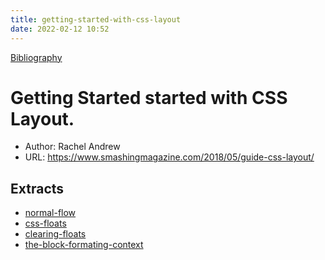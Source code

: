 ```yaml
---
title: getting-started-with-css-layout
date: 2022-02-12 10:52
---
```


[Bibliography](Bibliography)

# Getting Started started with CSS Layout.

- Author: Rachel Andrew
- URL: <https://www.smashingmagazine.com/2018/05/guide-css-layout/>

## Extracts
- [normal-flow](normal-flow)
- [css-floats](css-floats)
- [clearing-floats](clearing-floats)
- [the-block-formating-context](the-block-formating-context)
